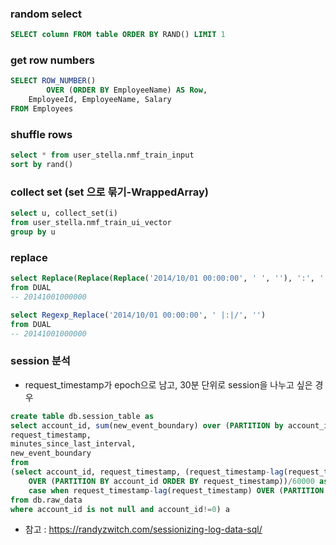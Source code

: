 ### random select
```sql
SELECT column FROM table ORDER BY RAND() LIMIT 1
```

### get row numbers
```sql
SELECT ROW_NUMBER() 
        OVER (ORDER BY EmployeeName) AS Row, 
    EmployeeId, EmployeeName, Salary 
FROM Employees
```

### shuffle rows
```sql
select * from user_stella.nmf_train_input
sort by rand()
```

### collect set (set 으로 묶기-WrappedArray)
```sql
select u, collect_set(i)
from user_stella.nmf_train_ui_vector
group by u
```

### replace
```sql
select Replace(Replace(Replace('2014/10/01 00:00:00', ' ', ''), ':', ''), '/', '')
from DUAL
-- 20141001000000
```
```sql
select Regexp_Replace('2014/10/01 00:00:00', ' |:|/', '')
from DUAL
-- 20141001000000
```

### session 분석
- request_timestamp가 epoch으로 남고, 30분 단위로 session을 나누고 싶은 경우
```sql
create table db.session_table as
select account_id, sum(new_event_boundary) over (PARTITION by account_id order by request_timestamp) as session_id,
request_timestamp,
minutes_since_last_interval,
new_event_boundary
from
(select account_id, request_timestamp, (request_timestamp-lag(request_timestamp)
	OVER (PARTITION BY account_id ORDER BY request_timestamp))/60000 as minutes_since_last_interval,
	case when request_timestamp-lag(request_timestamp) OVER (PARTITION BY account_id ORDER BY request_timestamp) > 30 * 60000 then 1 ELSE 0 END as new_event_boundary
from db.raw_data
where account_id is not null and account_id!=0) a
```
- 참고 : https://randyzwitch.com/sessionizing-log-data-sql/
